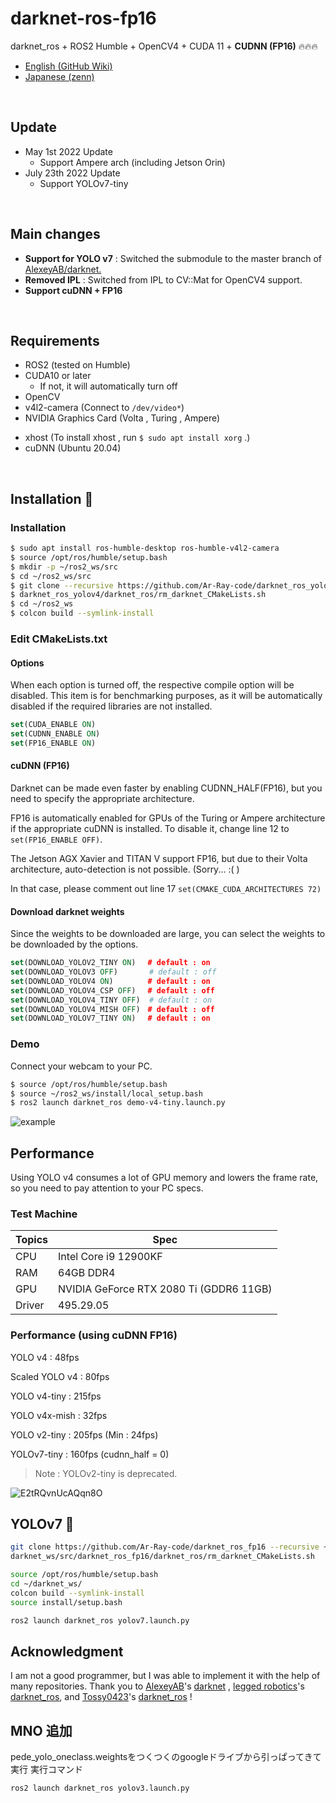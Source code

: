 # darknet-ros-fp16

darknet_ros + ROS2 Humble + OpenCV4 + CUDA 11 + __CUDNN (FP16)__ :fire::fire::fire:

- [English (GitHub Wiki)](https://github.com/Ar-Ray-code/darknet_ros_fp16/wiki/Darknet_ros_FP16-Report-(1.3x-faster)-%F0%9F%94%A5)
- [Japanese (zenn)](https://zenn.dev/array/articles/4c82fc8382e62d)

<br>

## Update

- May 1st 2022 Update
  - Support Ampere arch (including Jetson Orin)
- July 23th 2022 Update
  - Support YOLOv7-tiny

<br>

## Main changes

- __Support for YOLO v7__ : Switched the submodule to the master branch of [AlexeyAB/darknet.](https://github.com/AlexeyAB/darknet)
- __Removed IPL__ : Switched from IPL to CV::Mat for OpenCV4 support.
- __Support cuDNN + FP16__

<!-- ## Try on Docker :whale:

[DockerHub](https://hub.docker.com/r/ray255ar/darknet-ros-fp16) -->

<br>

## Requirements

- ROS2 (tested on Humble)
- CUDA10 or later
  - If not, it will automatically turn off
- OpenCV
- v4l2-camera (Connect to `/dev/video*`)
- NVIDIA Graphics Card (Volta , Turing , Ampere)
<!-- - Docker + [NVIDIA-Docker](https://github.com/NVIDIA/nvidia-docker)
  - This docker image is using `cuda:11.7` . -->
- xhost (To install xhost , run `$ sudo apt install xorg` .)
- cuDNN (Ubuntu 20.04)

<br>

<!-- ## Installation & Run

```bash
xhost +
# Pull docker image from dockerhub
docker pull ray255ar/darknet-ros-fp16
# Run
docker run --rm -it \
	--device /dev/video0:/dev/video0:mwr \
	-e DISPLAY=$DISPLAY --runtime nvidia \
	-v /tmp/.X11-unix:/tmp/.X11-unix ray255ar/darknet-ros-fp16 \
    /bin/bash yolov4-tiny-docker.bash
``` -->



## Installation 🐢

### Installation

```bash
$ sudo apt install ros-humble-desktop ros-humble-v4l2-camera
$ source /opt/ros/humble/setup.bash
$ mkdir -p ~/ros2_ws/src
$ cd ~/ros2_ws/src
$ git clone --recursive https://github.com/Ar-Ray-code/darknet_ros_yolov4.git
$ darknet_ros_yolov4/darknet_ros/rm_darknet_CMakeLists.sh
$ cd ~/ros2_ws
$ colcon build --symlink-install
```
### Edit CMakeLists.txt

#### Options

When each option is turned off, the respective compile option will be disabled. This item is for benchmarking purposes, as it will be automatically disabled if the required libraries are not installed.

```cmake
set(CUDA_ENABLE ON)
set(CUDNN_ENABLE ON)
set(FP16_ENABLE ON)
```

#### cuDNN (FP16)

Darknet can be made even faster by enabling CUDNN_HALF(FP16), but you need to specify the appropriate architecture.

FP16 is automatically enabled for GPUs of the Turing or Ampere architecture if the appropriate cuDNN is installed. To disable it, change line 12 to `set(FP16_ENABLE OFF)`.

The Jetson AGX Xavier and TITAN V support FP16, but due to their Volta architecture, auto-detection is not possible. (Sorry... :( )

In that case, please comment out line 17 `set(CMAKE_CUDA_ARCHITECTURES 72)`

#### Download darknet weights

Since the weights to be downloaded are large, you can select the weights to be downloaded by the options.

```cmake
set(DOWNLOAD_YOLOV2_TINY ON)　 # default : on
set(DOWNLOAD_YOLOV3 OFF)       # default : off
set(DOWNLOAD_YOLOV4 ON)      　# default : on
set(DOWNLOAD_YOLOV4_CSP OFF) 　# default : off
set(DOWNLOAD_YOLOV4_TINY OFF)  # default : on
set(DOWNLOAD_YOLOV4_MISH OFF)　# default : off
set(DOWNLOAD_YOLOV7_TINY ON)　 # default : on
```



### Demo

Connect your webcam to your PC.

```bash
$ source /opt/ros/humble/setup.bash
$ source ~/ros2_ws/install/local_setup.bash
$ ros2 launch darknet_ros demo-v4-tiny.launch.py
```

![example](https://user-images.githubusercontent.com/67567093/117596596-a2c8db00-b17e-11eb-90f9-146212e64567.png)



## Performance

Using YOLO v4 consumes a lot of GPU memory and lowers the frame rate, so you need to pay attention to your PC specs.

### Test Machine

| Topics | Spec                                    |
| ------ | --------------------------------------- |
| CPU    | Intel Core i9 12900KF                   |
| RAM    | 64GB DDR4                               |
| GPU    | NVIDIA GeForce RTX 2080 Ti (GDDR6 11GB) |
| Driver | 495.29.05                               |

### Performance (using cuDNN FP16)

YOLO v4 : 48fps

Scaled YOLO v4 : 80fps

YOLO v4-tiny : 215fps

YOLO v4x-mish : 32fps

YOLO v2-tiny : 205fps (Min : 24fps)

YOLOv7-tiny : 160fps (cudnn_half = 0)

> Note : YOLOv2-tiny is deprecated.

![E2tRQvnUcAQqn8O](https://user-images.githubusercontent.com/67567093/121984014-35d3e100-cdcd-11eb-9959-b1063a9a0b2b.jpeg)


## YOLOv7 🚀

```bash
git clone https://github.com/Ar-Ray-code/darknet_ros_fp16 --recursive ~/darknet_ws/src/darknet_ros_fp16
darknet_ws/src/darknet_ros_fp16/darknet_ros/rm_darknet_CMakeLists.sh

source /opt/ros/humble/setup.bash
cd ~/darknet_ws/
colcon build --symlink-install
source install/setup.bash

ros2 launch darknet_ros yolov7.launch.py
```


## Acknowledgment
 I am not a good programmer, but I was able to implement it with the help of many repositories. Thank you to [AlexeyAB](https://github.com/AlexeyAB)'s [darknet](https://github.com/AlexeyAB/darknet) , [legged robotics](https://github.com/leggedrobotics)'s [darknet_ros](https://github.com/leggedrobotics/darknet_ros), and [Tossy0423](https://github.com/Tossy0423/)'s [darknet_ros](https://github.com/Tossy0423/yolov4-for-darknet_ros/) !


## MNO 追加

pede_yolo_oneclass.weightsをつくつくのgoogleドライブから引っぱってきて実行
実行コマンド
```bash
ros2 launch darknet_ros yolov3.launch.py
```
